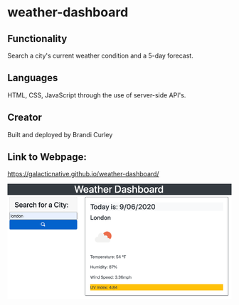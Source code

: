 # weather-dashboard

## Functionality 
Search a city's current weather condition and a 5-day forecast.

## Languages
HTML, CSS, JavaScript through the use of server-side API's.

## Creator
Built and deployed by Brandi Curley

## Link to Webpage:
https://galacticnative.github.io/weather-dashboard/

![picture](./assets/images/weatherdashboard.png)
